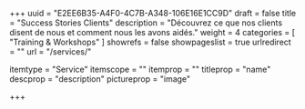 +++
uuid			= "E2EE6B35-A4F0-4C7B-A348-106E16E1CC9D"
draft 			= false
title 			= "Success Stories Clients"
description		= "Découvrez ce que nos clients disent de nous et comment nous les avons aidés."
weight			= 4
categories		= [ "Training & Workshops" ]
showrefs		= false
showpageslist	= true
urlredirect		= ""
url		 		= "/services/"

itemtype		= "Service"
itemscope		= ""
itemprop		= ""
titleprop		= "name"
descprop		= "description"
pictureprop		= "image"

+++
